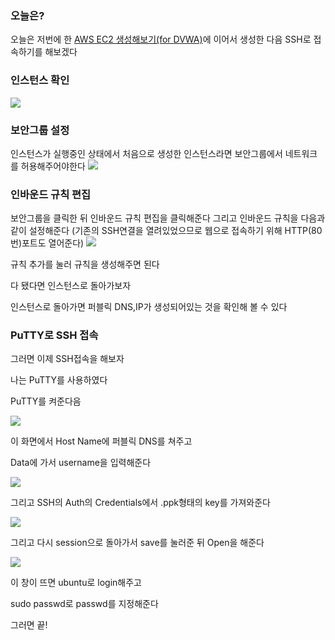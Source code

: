 ### **오늘은?**
오늘은 저번에 한 [AWS EC2 생성해보기(for DVWA)](https://velog.io/@wnstj1030/AWS-EC2-%EC%83%9D%EC%84%B1%ED%95%B4%EB%B3%B4%EA%B8%B0for-DVWA)에 이어서 생성한 다음 SSH로 접속하기를 해보겠다
### **인스턴스 확인**
![](https://velog.velcdn.com/images/wnstj1030/post/557314d9-28e7-4da6-9163-f0ee055b2214/image.png)

### **보안그룹 설정**
인스턴스가 실행중인 상태에서 
처음으로 생성한 인스턴스라면 보안그룹에서 네트워크를 허용해주어야한다
![](https://velog.velcdn.com/images/wnstj1030/post/6da942e4-c381-4268-b974-e63691c5193f/image.png)

### **인바운드 규칙 편집**
보안그룹을 클릭한 뒤 인바운드 규칙 편집을 클릭해준다
그리고 인바운드 규칙을 다음과 같이 설정해준다
(기존의 SSH연결을 열려있었으므로 웹으로 접속하기 위해 HTTP(80번)포트도 열어준다)
![](https://velog.velcdn.com/images/wnstj1030/post/584f584e-12d9-4c10-8701-9ed24ede0d1a/image.png)


규칙 추가를 눌러 규칙을 생성해주면 된다

다 됐다면 인스턴스로 돌아가보자

인스턴스로 돌아가면 퍼블릭 DNS,IP가 생성되어있는 것을 확인해 볼 수 있다
### **PuTTY로 SSH 접속**
그러면 이제 SSH접속을 해보자

나는 PuTTY를 사용하였다

PuTTY를 켜준다음 

![](https://velog.velcdn.com/images/wnstj1030/post/c403b124-dfbf-46bc-a1f1-46b28b01073a/image.png)


이 화면에서 Host Name에 퍼블릭 DNS를 쳐주고 

Data에 가서 username을 입력해준다

![](https://velog.velcdn.com/images/wnstj1030/post/3a8b8d45-6710-40cc-8353-8f3d25dbdac5/image.png)


그리고 SSH의 Auth의 Credentials에서 .ppk형태의 key를 가져와준다

![](https://velog.velcdn.com/images/wnstj1030/post/d3502e5b-86a5-4548-b3c9-aff3e5cbf619/image.png)


그리고 다시 session으로 돌아가서 save를 눌러준 뒤 Open을 해준다

![](https://velog.velcdn.com/images/wnstj1030/post/37401979-9352-41c2-a519-8884e44b6025/image.png)


이 창이 뜨면 ubuntu로 login해주고

sudo passwd로 passwd를 지정해준다 

그러면 끝!